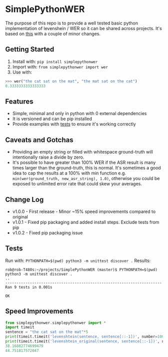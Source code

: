 # SimplePythonWER

The purpose of this repo is to provide a well tested basic python implementation of levenshein / WER so it can be shared across projects.
It's based on [this](http://hetland.org/coding/python/levenshtein.py) with a couple of minor changes.


## Getting Started
 1. Install with: `pip install simplepythonwer`
 2. Import with: `from simplepythonwer import wer`
 3. Use with:
```python
>>> wer("the cat sat on the mat", "the mat sat on the cat")
0.3333333333333333
```

## Features
 - Simple, minimal and only in python with 0 external dependencies
 - It is versioned and can be pip installed
 - Provide examples with [tests](test/test_wer.py) to ensure it's working correctly

## Caveats and Gotchas
 - Providing an empty string or filled with whitespace ground-truth will intentionally raise a divide by zero.
 - It's possible to have greater than 100% WER if the ASR result is many times larger than the ground-truth, this is normal. 
   It's sometimes a good idea to cap the results at a 100% with min function e.g.
   ` min(wer(ground_truth, new_asr_string), 1.0)`, otherwise you could be exposed to unlimited error rate that could skew your averages.


## Change Log
 - v1.0.0 - First release - Minor ~15% speed improvements compared to original 
 - v1.0.1 - Fixed pip packaging and added install steps. Exclude tests from pip
 - v1.0.2 - Fixed pip packaging issue


## Tests
 Run with: `PYTHONPATH=$(pwd) python3 -m unittest discover .`
 Results:
```shell
rob@rob-T480s:~/projects/SimplePythonWER (master)$ PYTHONPATH=$(pwd) python3 -m unittest discover .
..
----------------------------------------------------------------------
Ran 9 tests in 0.001s

OK

```

##  Speed Improvements
```python
from simplepythonwer.simplepythonwer import *
import timeit
sentence = "the cat sat on the mat"*5
print(timeit.timeit('levenshtein(sentence, sentence[::-1])', number=10000, globals=globals()))
print(timeit.timeit('levenshtein_original(sentence, sentence[::-1])', number=10000, globals=globals()))
38.16882774699479
44.751817572047
```
